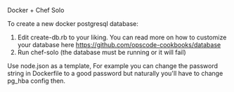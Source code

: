 Docker + Chef Solo

To create a new docker postgresql database:
1. Edit create-db.rb to your liking. You can read more on how to customize your database here https://github.com/opscode-cookbooks/database
2. Run chef-solo (the database must be running or it will fail)

Use node.json as a template, For example you can change the password string in Dockerfile to a good password but naturally you'll have to change pg_hba config then.
